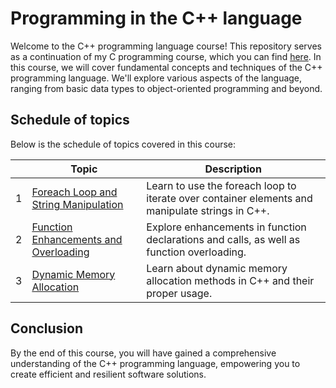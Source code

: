 # Programming in the C++ language
Welcome to the C++ programming language course! This repository serves as a continuation of my C programming course, which you can find [here](https://github.com/profjuvii/c-course). In this course, we will cover fundamental concepts and techniques of the C++ programming language. We'll explore various aspects of the language, ranging from basic data types to object-oriented programming and beyond.

## Schedule of topics
Below is the schedule of topics covered in this course:

|   | Topic                                     | Description                                                                                      |
|:-:|-------------------------------------------|--------------------------------------------------------------------------------------------------|
| 1 | [Foreach Loop and String Manipulation](projects/pj01) | Learn to use the foreach loop to iterate over container elements and manipulate strings in C++. |
| 2 | [Function Enhancements and Overloading](projects/pj02) | Explore enhancements in function declarations and calls, as well as function overloading.        |
| 3 | [Dynamic Memory Allocation](projects/pj03)| Learn about dynamic memory allocation methods in C++ and their proper usage.                     |

## Conclusion
By the end of this course, you will have gained a comprehensive understanding of the C++ programming language, empowering you to create efficient and resilient software solutions.
